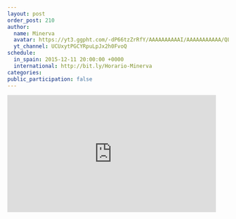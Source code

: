 ```yaml
---
layout: post
order_post: 210
author:
  name: Minerva
  avatar: https://yt3.ggpht.com/-dP66tzZrRfY/AAAAAAAAAAI/AAAAAAAAAAA/QL2dHz8giPc/s88-c-k-no/photo.jpg
  yt_channel: UCUxytPGCYRpuLpJx2h0FvoQ
schedule:
  in_spain: 2015-12-11 20:00:00 +0000
  international: http://bit.ly/Horario-Minerva
categories:
public_participation: false
---
```


<iframe width="475" height="267" src="https://www.youtube.com/embed/zl5vPkkZncs" frameborder="0" allowfullscreen></iframe>
